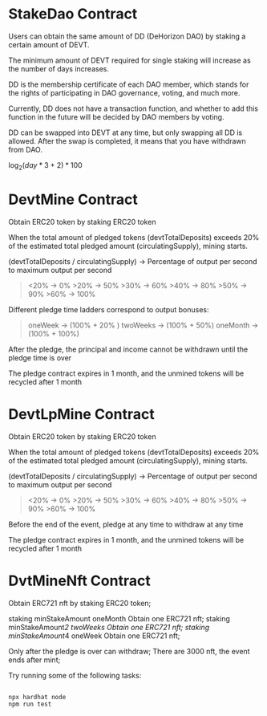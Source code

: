 # StakeDao Contract

Users can obtain the same amount of DD (DeHorizon DAO) by staking a certain amount of DEVT.

The minimum amount of DEVT required for single staking will increase as the number of days increases.

DD is the membership certificate of each DAO member, which stands for the rights of participating in DAO governance, voting, and much more.

Currently, DD does not have a transaction function, and whether to add this function in the future will be decided by DAO members by voting.

DD can be swapped into DEVT at any time, but only swapping all DD is allowed. After the swap is completed, it means that you have withdrawn from DAO.

$\log_2 (day *3 +2) *100$

# DevtMine Contract
Obtain ERC20 token by staking ERC20 token

When the total amount of pledged tokens (devtTotalDeposits) exceeds 20% of the estimated total pledged amount (circulatingSupply), mining starts.

(devtTotalDeposits / circulatingSupply) -> 
Percentage of output per second to maximum output per second
> \<20% ->  0%
> \>20% ->  50%
> \>30% ->  60%
> \>40% ->  80%
> \>50% ->  90%
> \>60% ->  100%

Different pledge time ladders correspond to output bonuses:
>oneWeek ->       (100% + 20% )
>twoWeeks  ->   (100% + 50%)
>oneMonth    ->  (100% + 100%)

After the pledge, the principal and income cannot be withdrawn until the pledge time is over

The pledge contract expires in 1 month, and the unmined tokens will be recycled after 1 month

# DevtLpMine Contract
Obtain ERC20 token by staking ERC20 token

When the total amount of pledged tokens (devtTotalDeposits) exceeds 20% of the estimated total pledged amount (circulatingSupply), mining starts.

(devtTotalDeposits / circulatingSupply) -> 
Percentage of output per second to maximum output per second
> \<20% ->  0%
> \>20% ->  50%
> \>30% ->  60%
> \>40% ->  80%
> \>50% ->  90%
> \>60% ->  100%


Before the end of the event, pledge at any time to withdraw at any time

The pledge contract expires in 1 month, and the unmined tokens will be recycled after 1 month


# DvtMineNft Contract
Obtain ERC721 nft by staking ERC20 token;

staking minStakeAmount oneMonth Obtain one ERC721 nft;
staking minStakeAmount*2 twoWeeks Obtain one ERC721 nft;
staking minStakeAmount*4 oneWeek Obtain one ERC721 nft;

Only after the pledge is over can withdraw;
There are 3000 nft, the event ends after mint;


Try running some of the following tasks:

```shell

npx hardhat node
npm run test

```
